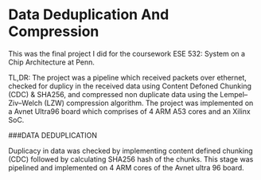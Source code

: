 # Data Deduplication And Compression

This was the final project I did for the coursework ESE 532: System on a Chip Architecture at Penn.

TL,DR: The project was a pipeline which received packets over ethernet, checked for duplicy in the received data using Content Defoned Chunking (CDC) & SHA256, and compressed non duplicate data using the Lempel–Ziv–Welch (LZW) compression algorithm. The project was implemented on a Avnet Ultra96 board which comprises of 4 ARM A53 cores and an Xilinx SoC.

###DATA DEDUPLICATION

Duplicacy in data was checked by implementing content defined chunking (CDC) followed by calculating SHA256 hash of the chunks. This stage was pipelined and implemented on 4 ARM cores of the Avnet ultra 96 board.

